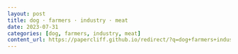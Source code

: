 ```yaml
---
layout: post
title: dog · farmers · industry · meat
date: 2023-07-31
categories: [dog, farmers, industry, meat]
content_url: https://papercliff.github.io/redirect/?q=dog+farmers+industry+meat&tbs=cdr:1,cd_min:7/30/2023,cd_max:8/1/2023
---
```

